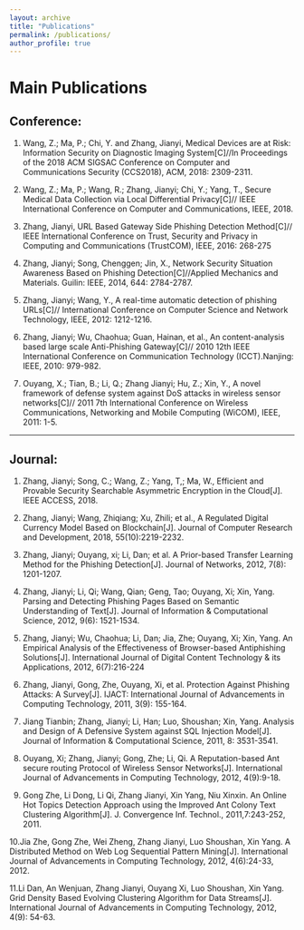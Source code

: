 ```yaml
---
layout: archive
title: "Publications"
permalink: /publications/
author_profile: true
---
```


# Main Publications
## Conference:

1. Wang, Z.; Ma, P.; Chi, Y. and Zhang, Jianyi, Medical Devices are at Risk: Information Security 
on Diagnostic Imaging System[C]//In Proceedings of the 2018 ACM SIGSAC Conference on 
Computer and Communications Security (CCS2018), ACM, 2018: 2309-2311.

2. Wang, Z.; Ma, P.; Wang, R.; Zhang, Jianyi; Chi, Y.; Yang, T., Secure Medical Data Collection 
via Local Differential Privacy[C]// IEEE International Conference on Computer and 
Communications, IEEE, 2018.

3. Zhang, Jianyi, URL Based Gateway Side Phishing Detection Method[C]// IEEE International 
Conference on Trust, Security and Privacy in Computing and Communications (TrustCOM), 
IEEE, 2016: 268-275

4. Zhang, Jianyi; Song, Chenggen; Jin, X., Network Security Situation Awareness Based on 
Phishing Detection[C]//Applied Mechanics and Materials. Guilin: IEEE, 2014, 644: 2784-2787.

5. Zhang, Jianyi; Wang, Y., A real-time automatic detection of phishing URLs[C]// International 
Conference on Computer Science and Network Technology, IEEE, 2012: 1212-1216. 

6. Zhang, Jianyi; Wu, Chaohua; Guan, Hainan, et al., An content-analysis based large scale Anti-Phishing Gateway[C]// 2010 12th IEEE International Conference on Communication Technology (ICCT).Nanjing: IEEE, 2010: 979-982.

7. Ouyang, X.; Tian, B.; Li, Q.; Zhang Jianyi; Hu, Z.; Xin, Y., A novel framework of defense 
system against DoS attacks in wireless sensor networks[C]// 2011 7th International Conference on 
Wireless Communications, Networking and Mobile Computing (WiCOM), IEEE, 2011: 1-5.

---

## Journal:

1. Zhang, Jianyi; Song, C.; Wang, Z.; Yang, T,; Ma, W., Efficient and Provable Security Searchable 
Asymmetric Encryption in the Cloud[J]. IEEE ACCESS, 2018.

2. Zhang, Jianyi; Wang, Zhiqiang; Xu, Zhili; et al., A Regulated Digital Currency Model Based on 
Blockchain[J]. Journal of Computer Research and Development, 2018, 55(10):2219-2232.

3. Zhang, Jianyi; Ouyang, xi; Li, Dan; et al. A Prior-based Transfer Learning Method for the 
Phishing Detection[J]. Journal of Networks, 2012, 7(8): 1201-1207.

4. Zhang, Jianyi; Li, Qi; Wang, Qian; Geng, Tao; Ouyang, Xi; Xin, Yang. Parsing and Detecting 
Phishing Pages Based on Semantic Understanding of Text[J]. Journal of Information & 
Computational Science, 2012, 9(6): 1521-1534.

5. Zhang, Jianyi; Wu, Chaohua; Li, Dan; Jia, Zhe; Ouyang, Xi; Xin, Yang. An Empirical Analysis 
of the Effectiveness of Browser-based Antiphishing Solutions[J]. International Journal of Digital 
Content Technology & its Applications, 2012, 6(7):216-224 

6. Zhang, Jianyi, Gong, Zhe, Ouyang, Xi, et al. Protection Against Phishing Attacks: A Survey[J]. 
IJACT: International Journal of Advancements in Computing Technology, 2011, 3(9): 155-164. 

7. Jiang Tianbin; Zhang, Jianyi; Li, Han; Luo, Shoushan; Xin, Yang. Analysis and Design of A 
Defensive System against SQL Injection Model[J]. Journal of Information & Computational 
Science, 2011, 8: 3531-3541. 

8. Ouyang, Xi; Zhang, Jianyi; Gong, Zhe; Li, Qi. A Reputation-based Ant secure routing Protocol of 
Wireless Sensor Networks[J]. International Journal of Advancements in Computing Technology, 
2012, 4(9):9-18.

9. Gong Zhe, Li Dong, Li Qi, Zhang Jianyi, Xin Yang, Niu Xinxin. An Online Hot Topics Detection 
Approach using the Improved Ant Colony Text Clustering Algorithm[J]. J. Convergence Inf.
Technol., 2011,7:243-252, 2011.

10.Jia Zhe, Gong Zhe, Wei Zheng, Zhang Jianyi, Luo Shoushan, Xin Yang. A Distributed Method 
on Web Log Sequential Pattern Mining[J]. International Journal of Advancements in Computing 
Technology, 2012, 4(6):24-33, 2012.

11.Li Dan, An Wenjuan, Zhang Jianyi, Ouyang Xi, Luo Shoushan, Xin Yang. Grid Density Based 
Evolving Clustering Algorithm for Data Streams[J]. International Journal of Advancements in 
Computing Technology, 2012, 4(9): 54-63.













